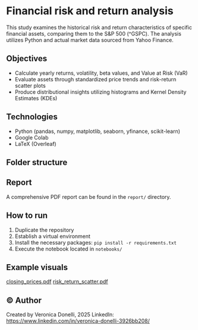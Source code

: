 # Financial risk and return analysis

This study examines the historical risk and return characteristics of specific financial assets, comparing them to the S&P 500 (^GSPC). The analysis utilizes Python and actual market data sourced from Yahoo Finance.

## Objectives
- Calculate yearly returns, volatility, beta values, and Value at Risk (VaR)
- Evaluate assets through standardized price trends and risk-return scatter plots
- Produce distributional insights utilizing histograms and Kernel Density Estimates (KDEs)
  
## Technologies
- Python (pandas, numpy, matplotlib, seaborn, yfinance, scikit-learn)
- Google Colab
- LaTeX (Overleaf)

## Folder structure

## Report
A comprehensive PDF report can be found in the `report/` directory.

## How to run
1. Duplicate the repository
2. Establish a virtual environment
3. Install the necessary packages: `pip install -r requirements.txt`
4. Execute the notebook located in `notebooks/`

## Example visuals
[closing_prices.pdf](https://github.com/user-attachments/files/22635839/closing_prices.pdf)
[risk_return_scatter.pdf](https://github.com/user-attachments/files/22635840/risk_return_scatter.pdf)

## © Author
Created by Veronica Donelli, 2025 
LinkedIn: https://www.linkedin.com/in/veronica-donelli-3926bb208/  

